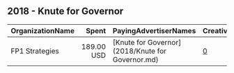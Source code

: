 ## 2018 - Knute for Governor 
|OrganizationName|Spent|PayingAdvertiserNames|CreativeUrls|Impressions|Genders|AgeBrackets|CountryCodes|BillingAddresses|CandidateBallotInformation|
|:---|---:|:---|:---|---:|:---|:---|:---|:---|:---|
|FP1 Strategies|189.00 USD|[Knute for Governor](2018/Knute for Governor.md)|[0](https://www.snap.com/political-ads/asset/d423e03ee52f0e25d391785f870ba96bbc9a326711de0c044cb164fa4c6bc029?mediaType=mp4)|17,428|||united states|"3001 Washington Blvd,Arlington,22201,US"||
